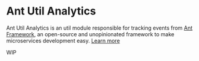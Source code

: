 # Ant Util Analytics
Ant Util Analytics is an util module responsible for tracking events from [Ant Framework](https://github.com/back4app/antframework), an open-source and unopinionated framework to make microservices development easy. [Learn more](https://github.com/back4app/antframework#readme)

WIP

